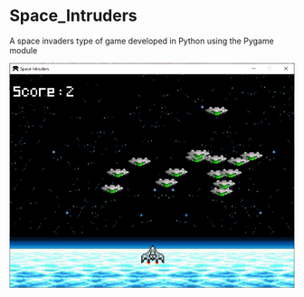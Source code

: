 # Space_Intruders
A space invaders type of game developed in Python using the Pygame module

![Game screenshot](IMG.PNG)
